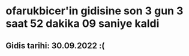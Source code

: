 # ofarukbicer'in gidisine son 3 gun 3 saat 52 dakika 09 saniye kaldi

## Gidis tarihi: 30.09.2022 :(